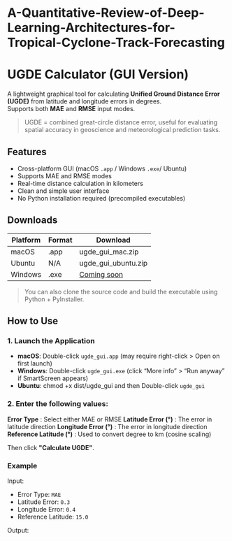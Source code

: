 # A-Quantitative-Review-of-Deep-Learning-Architectures-for-Tropical-Cyclone-Track-Forecasting

# UGDE Calculator (GUI Version)

A lightweight graphical tool for calculating **Unified Ground Distance Error (UGDE)** from latitude and longitude errors in degrees.  
Supports both **MAE** and **RMSE** input modes.

> UGDE = combined great-circle distance error, useful for evaluating spatial accuracy in geoscience and meteorological prediction tasks.



## Features

- Cross-platform GUI (macOS `.app` / Windows `.exe`/ Ubuntu)
- Supports MAE and RMSE modes
- Real-time distance calculation in kilometers
- Clean and simple user interface
- No Python installation required (precompiled executables)



## Downloads

| Platform | Format |     Download        |
|----------|--------|---------------------|
| macOS    | .app   | ugde_gui_mac.zip    | 
| Ubuntu   |  N/A   | ugde_gui_ubuntu.zip |
| Windows  | .exe   | [Coming soon](#)    |

> You can also clone the source code and build the executable using Python + PyInstaller.



## How to Use

### 1. Launch the Application

- **macOS**: Double-click `ugde_gui.app` (may require right-click > Open on first launch)
- **Windows**: Double-click `ugde_gui.exe` (click “More info” > “Run anyway” if SmartScreen appears)
- **Ubuntu**: chmod +x dist/ugde_gui and then Double-click `ugde_gui` 

### 2. Enter the following values:

 **Error Type** : Select either MAE or RMSE 
 **Latitude Error (°)** : The error in latitude direction 
 **Longitude Error (°)** : The error in longitude direction 
 **Reference Latitude (°)** : Used to convert degree to km (cosine scaling) 

Then click **"Calculate UGDE"**.



### Example

Input:
- Error Type: `MAE`
- Latitude Error: `0.3`
- Longitude Error: `0.4`
- Reference Latitude: `15.0`

Output:
